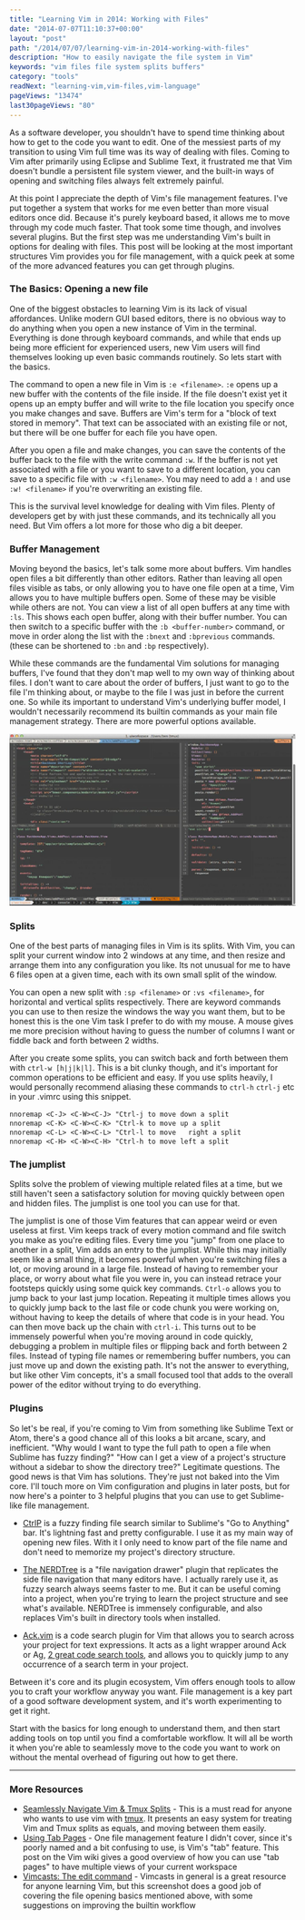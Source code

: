 ```yaml
---
title: "Learning Vim in 2014: Working with Files"
date: "2014-07-07T11:10:37+00:00"
layout: "post"
path: "/2014/07/07/learning-vim-in-2014-working-with-files"
description: "How to easily navigate the file system in Vim"
keywords: "vim files file system splits buffers"
category: "tools"
readNext: "learning-vim,vim-files,vim-language"
pageViews: "13474"
last30pageViews: "80"
---
```


As a software developer, you shouldn't have to spend time thinking about how to get to the code you want to edit.  One of the messiest parts of my transition to using Vim full time was its way of dealing with files.  Coming to Vim after primarily using Eclipse and Sublime Text, it frustrated me that Vim doesn't bundle a persistent file system viewer, and the built-in ways of opening and switching files always felt extremely painful.  

At this point I appreciate the depth of Vim's file management features. I've put together a system that works for me even better than more visual editors once did. Because it's purely keyboard based, it allows me to move through my code much faster.  That took some time though, and involves several plugins. But the first step was me understanding Vim's built in options for dealing with files. This post will be looking at the most important structures Vim provides you for file management, with a quick peek at some of the more advanced features you can get through plugins.

### The Basics: Opening a new file

One of the biggest obstacles to learning Vim is its lack of visual affordances.  Unlike modern GUI based editors, there is no obvious way to do anything when you open a new instance of Vim in the terminal.  Everything is done through keyboard commands, and while that ends up being more efficient for experienced users, new Vim users will find themselves looking up even basic commands routinely.  So lets start with the basics.

The command to open a new file in Vim is `:e <filename>`.  `:e` opens up a new buffer with the contents of the file inside. If the file doesn't exist yet it opens up an empty buffer and will write to the file location you specify once you make changes and save. Buffers are Vim's term for a "block of text stored in memory". That text can be associated with an existing file or not, but there will be one buffer for each file you have open.

After you open a file and make changes, you can save the contents of the buffer back to the file with the write command `:w`.  If the buffer is not yet associated with a file or you want to save to a different location, you can save to a specific file with `:w <filename>`. You may need to add a `!` and use `:w! <filename>` if you're overwriting an existing file.

This is the survival level knowledge for dealing with Vim files.  Plenty of developers get by with just these commands, and its technically all you need.  But Vim offers a lot more for those who dig a bit deeper.

### Buffer Management

Moving beyond the basics, let's talk some more about buffers.  Vim handles open files a bit differently than other editors.  Rather than leaving all open files visible as tabs, or only allowing you to have one file open at a time, Vim allows you to have multiple buffers open.  Some of these may be visible while others are not.  You can view a list of all open buffers at any time with `:ls`.  This shows each open buffer, along with their buffer number.  You can then switch to a specific buffer with the `:b <buffer-number>` command, or move in order along the list with the `:bnext` and `:bprevious` commands. (these can be shortened to `:bn` and `:bp` respectively).  

While these commands are the fundamental Vim solutions for managing buffers, I've found that they don't map well to my own way of thinking about files.  I don't want to care about the order of buffers, I just want to go to the file I'm thinking about, or maybe to the file I was just in before the current one.  So while its important to understand Vim's underlying buffer model, I wouldn't necessarily recommend its builtin commands as your main file management strategy.  There are more powerful options available.

<img alt="splits example" class="full-width" src="skitch.jpeg">

### Splits

One of the best parts of managing files in Vim is its splits.  With Vim, you can split your current window into 2 windows at any time, and then resize and arrange them into any configuration you like.  Its not unusual for me to have 6 files open at a given time, each with its own small split of the window.

You can open a new split with `:sp <filename>` or `:vs <filename>`, for horizontal and vertical splits respectively.  There are keyword commands you can use to then resize the windows the way you want them, but to be honest this is the one Vim task I prefer to do with my mouse.  A mouse gives me more precision without having to guess the number of columns I want or fiddle back and forth between 2 widths.  

After you create some splits, you can switch back and forth between them with `ctrl-w [h|j|k|l]`.  This is a bit clunky though, and it's important for common operations to be efficient and easy. If you use splits heavily, I would personally recommend aliasing these commands to `ctrl-h` `ctrl-j` etc in your .vimrc using this snippet.  

```vimscript
nnoremap <C-J> <C-W><C-J> "Ctrl-j to move down a split
nnoremap <C-K> <C-W><C-K> "Ctrl-k to move up a split
nnoremap <C-L> <C-W><C-L> "Ctrl-l to move	right a split
nnoremap <C-H> <C-W><C-H> "Ctrl-h to move left a split
```

### The jumplist

Splits solve the problem of viewing multiple related files at a time, but we still haven't seen a satisfactory solution for moving quickly between open and hidden files.  The jumplist is one tool you can use for that.  

The jumplist is one of those Vim features that can appear weird or even useless at first.  Vim keeps track of every motion command and file switch you make as you're editing files.  Every time you "jump" from one place to another in a split, Vim adds an entry to the jumplist. While this may initially seem like a small thing, it becomes powerful when you're switching files a lot, or moving around in a large file.  Instead of having to remember your place, or worry about what file you were in, you can instead retrace your footsteps quickly using some quick key commands.  `Ctrl-o` allows you to jump back to your last jump location.  Repeating it multiple times allows you to quickly jump back to the last file or code chunk you were working on, without having to keep the details of where that code is in your head. You can then move back up the chain with `ctrl-i`. This turns out to be immensely powerful when you're moving around in code quickly, debugging a problem in multiple files or flipping back and forth between 2 files. Instead of typing file names or remembering buffer numbers, you can just move up and down the existing path.  It's not the answer to everything, but like other Vim concepts, it's a small focused tool that adds to the overall power of the editor without trying to do everything.

### Plugins

So let's be real, if you're coming to Vim from something like Sublime Text or Atom, there's a good chance all of this looks a bit arcane, scary, and inefficient.  "Why would I want to type the full path to open a file when Sublime has fuzzy finding?"  "How can I get a view of a project's structure without a sidebar to show the directory tree?"  Legitimate questions.  The good news is that Vim has solutions.  They're just not baked into the Vim core.  I'll touch more on Vim configuration and plugins in later posts, but for now here's a pointer to 3 helpful plugins that you can use to get Sublime-like file management.

- [CtrlP][ctrlp] is a fuzzy finding file search similar to Sublime's "Go to Anything" bar.  It's lightning fast and pretty configurable.  I use it as my main way of opening new files.  With it I only need to know part of the file name and don't need to memorize my project's directory structure.

- [The NERDTree][nerdtree] is a "file navigation drawer" plugin that replicates the side file navigation that many editors have.  I actually rarely use it, as fuzzy search always seems faster to me.  But it can be useful coming into a project, when you're trying to learn the project structure and see what's available.  NERDTree is immensely configurable, and also replaces Vim's built in directory tools when installed.

- [Ack.vim][ackvim] is a code search plugin for Vim that allows you to search across your project for text expressions.  It acts as a light wrapper around Ack or Ag, [2 great code search tools][ackpost], and allows you to quickly jump to any occurrence of a search term in your project.

Between it's core and its plugin ecosystem, Vim offers enough tools to allow you to craft your workflow anyway you want.  File management is a key part of a good software development system, and it's worth experimenting to get it right.

Start with the basics for long enough to understand them, and then start adding tools on top until you find a comfortable workflow. It will all be worth it when you're able to seamlessly move to the code you want to work on without the mental overhead of figuring out how to get there.

---

### More Resources

- [Seamlessly Navigate Vim & Tmux Splits](http://robots.thoughtbot.com/seamlessly-navigate-vim-and-tmux-splits) - This is a must read for anyone who wants to use vim with [tmux][tmux].  It presents an easy system for treating Vim and Tmux splits as equals, and moving between them easily.
- 	[Using Tab Pages](http://vim.wikia.com/wiki/Using_tab_pages) - One file management feature I didn't cover, since it's poorly named and a bit confusing to use, is Vim's "tab" feature.  This post on the Vim wiki gives a good overview of how you can use "tab pages" to have multiple views of your current workspace
- [Vimcasts: The edit command](http://vimcasts.org/episodes/the-edit-command/) - Vimcasts in general is a great resource for anyone learning Vim, but this screenshot does a good job of covering the file opening basics mentioned above, with some suggestions on improving the builtin workflow


[tmux]:http://tmux.sourceforge.net/
[post1]: http://benmccormick.org/2014/06/30/learning-vim-in-2014-the-basics/
[post2]: http://benmccormick.org/2014/07/02/learning-vim-in-2014-vim-as-language/
[ackvim]: https://github.com/mileszs/ack.vim
[ack]: http://beyondgrep.com/
[ag]: https://github.com/ggreer/the_silver_searcher
[ackpost]: http://benmccormick.org/2013/11/25/a-look-at-ack/
[nerdtree]:https://github.com/scrooloose/nerdtree
[ctrlp]:https://github.com/kien/ctrlp.vim
